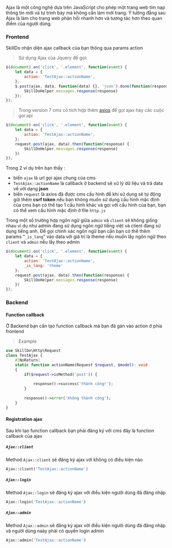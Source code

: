 Ajax là một công nghệ dựa trên JavaScript cho phép một trang web tìm nạp thông tin mới và tự trình bày mà không cần làm mới trang. Ý tưởng đằng sau Ajax là làm cho trang web phản hồi nhanh hơn và tương tác hơn theo quan điểm của người dùng.
>
### Frontend
SkillDo nhận diện ajax callback của bạn thông qua params action
> Sử dụng Ajax của Jquery để gọi:
```jsx
$(document).on('click', '.element', function(event) {
    let data = {
        action: 'TestAjax::actionName',
    };
    $.post(ajax, data, function(data) {}, 'json').done(function(response) {
        SkillDoHelper.messages.response(response)
    });
});
```
> Trong version 7 cms có tích hợp thêm [axios](https://axios-http.com/docs/intro) để gọi ajax hay các cuộc gọi api

```jsx
$(document).on('click', '.element', function(event) {
    let data = {
        action: 'TestAjax::actionName',
    };
    request.post(ajax, data).then(function(response) {
        SkillDoHelper.messages.response(response)
    })
});
```
Trong 2 ví dụ trên bạn thấy :
* biến `ajax` là url gọi ajax chung của cms
* `TestAjax::actionName` là callback ở backend sẽ xử lý dữ liệu và trả data về với dạng **json**
* biến `request` là axios đã được cms cấu hình để khi sử dụng sẽ tự động gửi thêm **csrf token** nếu bạn không muốn sử dụng cấu hình mặc định của cms bạn có thể tạo 1 cấu hình khác và gọi với cấu hình của bạn, bạn có thể xem cấu hình mặc định ở file `http.js`

Trong một số trường hợp ngôn ngữ giữa `admin` và `client` sẽ không giống nhau ví dụ như admin đang sử dụng ngôn ngữ tiếng việt và client đang sử dụng tiếng anh.
Để gọi chính xác ngôn ngữ bạn cần bạn có thể thêm params "`_is_lang`" vào data với giá trị là theme nếu muốn lấy ngôn ngữ theo `client` và `admin` nếu lấy theo admin

```jsx
$(document).on('click', '.element', function(event) {
    let data = {
        action: 'TestAjax::actionName',
        _is_lang: 'theme'
    };
    request.post(ajax, data).then(function(response) {
        SkillDoHelper.messages.response(response)
    })
});
```


### Backend

#### Function callback
Ở Backend bạn cần tạo function callback mà bạn đã gán vào action ở phía frontend
> Example
```php
use SkillDo\Http\Request
class TestAjax {
    #[NoReturn]
    static function actionName(Request $request, $model): void
    {
        if($request->isMethod('post')) {
        
            response()->success('thành công!');
        }
        
        response()->error('không thành công');
    }
}
```


#### Registration ajax
Sau khi tạo function callback bạn phải đăng ký với cms đây là function callback của ajax

##### <code>Ajax::client</code>
Method <code>Ajax::client</code> sẽ đăng ký ajax với không có điều kiện nào

```php
Ajax::client('TestAjax::actionName')
```

##### <code>Ajax::login</code>
Method <code>Ajax::login</code> sẽ đăng ký ajax với điều kiện người dùng đã đăng nhập

```php
Ajax::login('TestAjax::actionName')
```

##### <code>Ajax::admin</code>
Method <code>Ajax::admin</code> sẽ đăng ký ajax với điều kiện người dùng đã đăng nhập và người dùng naày phải có quyền login admin

```php
Ajax::admin('TestAjax::actionName')
```
